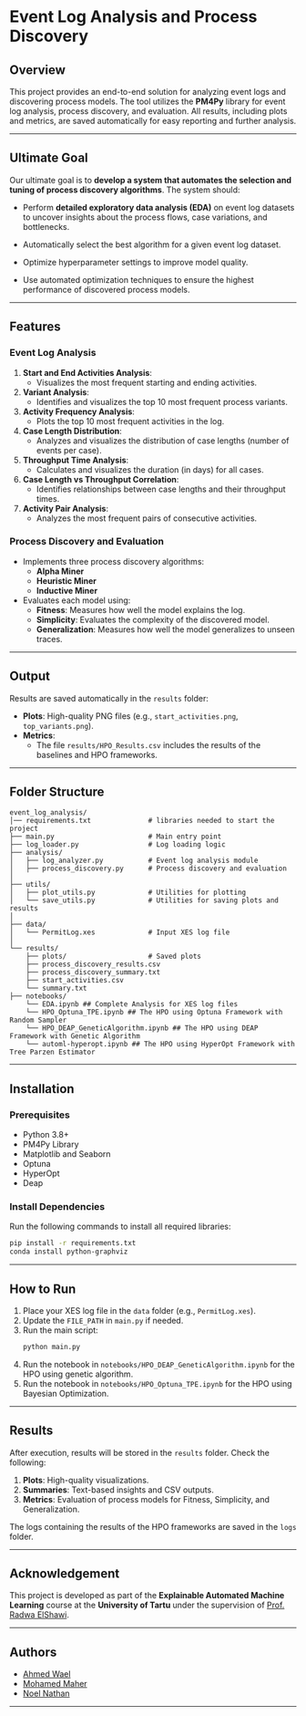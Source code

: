 

# Event Log Analysis and Process Discovery

## Overview
This project provides an end-to-end solution for analyzing event logs and discovering process models. The tool utilizes the **PM4Py** library for event log analysis, process discovery, and evaluation. All results, including plots and metrics, are saved automatically for easy reporting and further analysis.

---
## Ultimate Goal
Our ultimate goal is to **develop a system that automates the selection and tuning of process discovery algorithms**. The system should:
- Perform **detailed exploratory data analysis (EDA)** on event log datasets to uncover insights about the process flows, case variations, and bottlenecks.

- Automatically select the best algorithm for a given event log dataset.
- Optimize hyperparameter settings to improve model quality.
- Use automated optimization techniques to ensure the highest performance of discovered process models.

---
## Features

### Event Log Analysis
1. **Start and End Activities Analysis**:
   - Visualizes the most frequent starting and ending activities.
2. **Variant Analysis**:
   - Identifies and visualizes the top 10 most frequent process variants.
3. **Activity Frequency Analysis**:
   - Plots the top 10 most frequent activities in the log.
4. **Case Length Distribution**:
   - Analyzes and visualizes the distribution of case lengths (number of events per case).
5. **Throughput Time Analysis**:
   - Calculates and visualizes the duration (in days) for all cases.
6. **Case Length vs Throughput Correlation**:
   - Identifies relationships between case lengths and their throughput times.
7. **Activity Pair Analysis**:
   - Analyzes the most frequent pairs of consecutive activities.

### Process Discovery and Evaluation
- Implements three process discovery algorithms:
  - **Alpha Miner**
  - **Heuristic Miner**
  - **Inductive Miner**
- Evaluates each model using:
  - **Fitness**: Measures how well the model explains the log.
  - **Simplicity**: Evaluates the complexity of the discovered model.
  - **Generalization**: Measures how well the model generalizes to unseen traces.

---

## Output
Results are saved automatically in the `results` folder:
- **Plots**: High-quality PNG files (e.g., `start_activities.png`, `top_variants.png`).
- **Metrics**: 
  - The file `results/HPO_Results.csv` includes the results of the baselines and HPO frameworks.

---

## Folder Structure
```
event_log_analysis/
│── requirements.txt              # libraries needed to start the project
├── main.py                       # Main entry point
├── log_loader.py                 # Log loading logic
├── analysis/
│   ├── log_analyzer.py           # Event log analysis module
│   ├── process_discovery.py      # Process discovery and evaluation
│
├── utils/
│   ├── plot_utils.py             # Utilities for plotting
│   └── save_utils.py             # Utilities for saving plots and results
│
├── data/
│   └── PermitLog.xes             # Input XES log file
│
└── results/
    ├── plots/                    # Saved plots
    ├── process_discovery_results.csv
    ├── process_discovery_summary.txt
    ├── start_activities.csv
    └── summary.txt
├── notebooks/
    └── EDA.ipynb ## Complete Analysis for XES log files
    └── HPO_Optuna_TPE.ipynb ## The HPO using Optuna Framework with Random Sampler
    └── HPO_DEAP_GeneticAlgorithm.ipynb ## The HPO using DEAP Framework with Genetic Algorithm
    └── automl-hyperopt.ipynb ## The HPO using HyperOpt Framework with Tree Parzen Estimator

```

---

## Installation

### Prerequisites
- Python 3.8+
- PM4Py Library
- Matplotlib and Seaborn
- Optuna
- HyperOpt
- Deap

### Install Dependencies
Run the following commands to install all required libraries:
```bash
pip install -r requirements.txt
conda install python-graphviz
```

---

## How to Run
1. Place your XES log file in the `data` folder (e.g., `PermitLog.xes`).
2. Update the `FILE_PATH` in `main.py` if needed.
3. Run the main script:
   ```bash
   python main.py
   ```
4. Run the notebook in `notebooks/HPO_DEAP_GeneticAlgorithm.ipynb` for the HPO using genetic algorithm.
5. Run the notebook in `notebooks/HPO_Optuna_TPE.ipynb` for the HPO using Bayesian Optimization.
---

## Results
After execution, results will be stored in the `results` folder. Check the following:
1. **Plots**: High-quality visualizations.
2. **Summaries**: Text-based insights and CSV outputs.
3. **Metrics**: Evaluation of process models for Fitness, Simplicity, and Generalization.

The logs containing the results of the HPO frameworks are saved in the `logs` folder. 

---


## Acknowledgement 
This project is developed as part of the **Explainable Automated Machine Learning** course at the **University of Tartu** under the supervision of [Prof. Radwa ElShawi](https://github.com/RadwaElShawi).

---

## Authors
- [Ahmed Wael](https://github.com/ahmedwael19)  
- [Mohamed Maher](mohamed.abdelrahman@ut.ee)  
- [Noel Nathan](https://github.com/NoelDNathan)  

---
